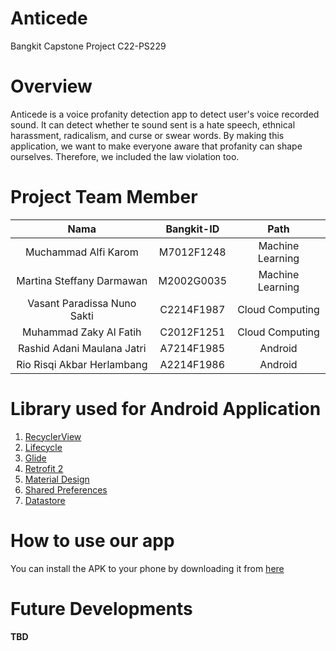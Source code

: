 # Anticede
Bangkit Capstone Project C22-PS229

# Overview
Anticede is a voice profanity detection app to detect user's voice recorded sound. It can detect whether te sound sent is a hate speech, ethnical harassment, radicalism, and curse or swear words. By making this application, we want to make everyone aware that profanity can shape ourselves. Therefore, we included the law violation too.

# Project Team Member

|          Nama         | Bangkit-ID |       Path       |
|:---------------------:|:----------:|:----------------:|
|  Muchammad Alfi Karom  |  M7012F1248   | Machine Learning |
|  Martina Steffany Darmawan  |  M2002G0035   | Machine Learning |
|   Vasant Paradissa Nuno Sakti    |  C2214F1987   |  Cloud Computing |
|  Muhammad Zaky Al Fatih  |  C2012F1251   |  Cloud Computing |
|    Rashid Adani Maulana Jatri      |  A7214F1985   |      Android     |
|    Rio Risqi Akbar Herlambang      |  A2214F1986   |      Android     |


# Library used for Android Application
1. [RecyclerView](https://developer.android.com/guide/topics/ui/layout/recyclerview)
2. [Lifecycle](https://developer.android.com/jetpack/androidx/releases/lifecycle)
3. [Glide](https://github.com/bumptech/glide)
4. [Retrofit 2](https://square.github.io/retrofit/)
5. [Material Design](https://material.io/develop/android)
6. [Shared Preferences](https://developer.android.com/reference/android/content/SharedPreferences)
7. [Datastore](https://developer.android.com/topic/libraries/architecture/datastore)

# How to use our app
You can install the APK to your phone by downloading it from [here](https://drive.google.com/file/d/1yUKNMWpcXSTz37HKpPKrEpuRATCeW-8l/view?usp=sharing)

# Future Developments
**TBD**
